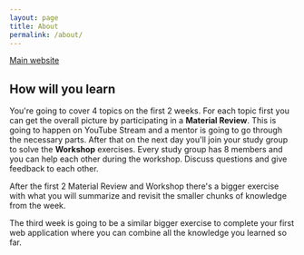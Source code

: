 ```yaml
---
layout: page
title: About
permalink: /about/
---
```


[Main website](http://stayathome.greenfox.academy)

## How will you learn

You're going to cover 4 topics on the first 2 weeks. For each topic first you can get the overall picture by participating in a **Material Review**. This is going to happen on YouTube Stream and a mentor is going to go through the necessary parts. After that on the next day you'll join your study group to solve the **Workshop** exercises. Every study group has 8 members and you can help each other during the workshop. Discuss questions and give feedback to each other.

After the first 2 Material Review and Workshop there's a bigger exercise with what you will summarize and revisit the smaller chunks of knowledge from the week.

The third week is going to be a similar bigger exercise to complete your first web application where you can combine all the knowledge you learned so far.

